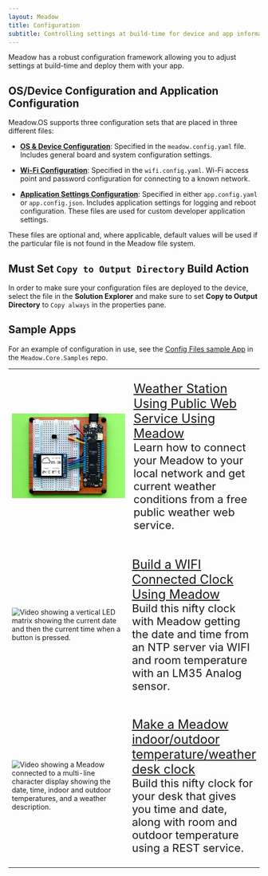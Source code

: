 ```yaml
---
layout: Meadow
title: Configuration
subtitle: Controlling settings at build-time for device and app information.
---
```


Meadow has a robust configuration framework allowing you to adjust settings at build-time and deploy them with your app.

## OS/Device Configuration and Application Configuration

Meadow.OS supports three configuration sets that are placed in three different files:

* **[OS & Device Configuration](/Meadow/Meadow.OS/Configuration/OS_Device_Configuration)**: Specified in the `meadow.config.yaml` file. Includes general board and system configuration settings.

* **[Wi-Fi Configuration](/Meadow/Meadow.OS/Configuration/WiFi_Configuration)**: Specified in the `wifi.config.yaml`. Wi-Fi access point and password configuration for connecting to a known network.

* **[Application Settings Configuration](/Meadow/Meadow.OS/Configuration/Application_Settings_Configuration)**: Specified in either `app.config.yaml` or `app.config.json`. Includes application settings for logging and reboot configuration. These files are used for custom developer application settings.

These files are optional and, where applicable, default values will be used if the particular file is not found in the Meadow file system.

## Must Set `Copy to Output Directory` Build Action

In order to make sure your configuration files are deployed to the device, select the file in the **Solution Explorer** and make sure to set **Copy to Output Directory** to `Copy always` in the properties pane.

## Sample Apps

For an example of configuration in use, see the [Config Files sample App](https://github.com/WildernessLabs/Meadow.Core.Samples/tree/main/Source/Meadow.Core.Samples/OS/Config_Files) in the `Meadow.Core.Samples` repo.

<table>
    <tr>
        <td style="width:50%">
            <img alt="Photo showing a Meadow hooked up to an LCD displaying the date, time, indoor and outdoor temperature and a weather icon." src="../../../Common_Files/Hackster/GraphicsWeather.jpg"/>
        </td>
        <td style="width:50%; font-size:20px;">
            <p style="font-size:22px;">
                <a style="font-size:25px;" href="https://www.hackster.io/wilderness-labs/weather-station-using-public-web-service-using-meadow-e47765">Weather Station Using Public Web Service Using Meadow</a>
                <br/>
                Learn how to connect your Meadow to your local network and get current weather conditions from a free public weather web service.
            </p>
        </td>
    </tr>
    <tr>
        <td style="width:50%">
            <img alt="Video showing a vertical LED matrix showing the current date and then the current time when a button is pressed." src="../../../Common_Files/Hackster/RtcWifi.gif"/>
        </td>
        <td style="width:50%">
            <p style="font-size:22px;">
                <a style="font-size:25px;" href="https://www.hackster.io/wilderness-labs/build-a-wifi-connected-clock-using-meadow-e0c6b6">Build a WIFI Connected Clock Using Meadow</a>
                <br/>
                Build this nifty clock with Meadow getting the date and time from an NTP server via WIFI and room temperature with an LM35 Analog sensor.
            </p>
        </td>
    </tr>
    <tr>
        <td style="width:50%">
            <img alt="Video showing a Meadow connected to a multi-line character display showing the date, time, indoor and outdoor temperatures, and a weather description." src="../../../Common_Files/Hackster/WifiWeather.gif"/>
        </td>
        <td style="width:50%">
            <p style="font-size:22px;">
                <a style="font-size:25px;" href="https://www.hackster.io/wilderness-labs/make-a-meadow-indoor-outdoor-temperature-weather-desk-clock-463839">Make a Meadow indoor/outdoor temperature/weather desk clock</a>
                <br/>
                Build this nifty clock for your desk that gives you time and date, along with room and outdoor temperature using a REST service.
            </p>
        </td>
    </tr>
</table>
